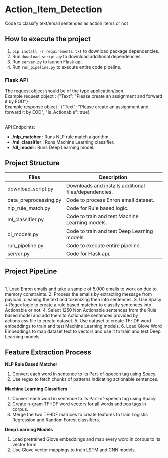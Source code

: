 # Action_Item_Detection
Code to classify text/email sentences as action items or not 

## How to execute the project
1. `pip install -r requirements.txt` to download package dependencies.
2. Run `download_script.py` to download additional dependencies.
3. Run `server.py` to launch Flask api.
4. Run `run_pipeline.py` to execute entire code pipeline.

### Flask API 
The request object should be of the type application/json. <br/>
Example request object : {"Text": "Please create an assignment and forward it by EOD"}  <br/>
Example response object : {"Text": "Please create an assignment and forward it by EOD", "Is_Actionable": true} <br/>
<br/>

API Endpoints:
- **/nlp_matcher** : Runs NLP rule match algorithm.
- **/ml_classifier** : Runs Machine Learning classifier.
- **/dl_model** : Runs Deep Learning model.

## Project Structure

| Files |	Description |
| ------------- | ------------- |
| download_script.py	| Downloads and installs additional files/dependencies. |
| data_preprocessing.py |	Code to process Enron email dataset. |
| nlp_rule_match.py |	Code for Rule based logic. |
| ml_classifier.py	| Code to train and test Machine Learning models. |
| dl_models.py |	Code to train and test Deep Learning models. |
| run_pipeline.py |	Code to execute entire pipeline. |
| server.py |	Code for Flask api. |

## Project PipeLine
<br/>
1. Load Enron emails and take a sample of 5,000 emails to work on due to memory constraints.
2. Process the emails by extracting message from payload, cleaning the text and tokenizing then into sentences.
3. Use Spacy + Regex logic to create a rule based matcher to classify sentences into Actionable or not.
4. Select 1250 Non Actionable sentences from the Rule based model and add them to Actionable sentences provided by actions.csv file to create dataset.
5. Use dataset to create TF-IDF word embeddings to train and test Machine Learning models.
6. Load Glove Word Embeddings to map dataset text to vectors and use it to train and test Deep Learning models.

## Feature Extraction Process 

**NLP Rule Based Matcher** <br/>
1. Convert each word in sentence to its Part-of-speech tag using Spacy.
2. Use regex to fetch chunks of patterns indicating actionable sentences. <br/> 

**Machine Learning Classifiers** <br/>
1. Convert each word in sentence to its Part-of-speech tag using Spacy.
2. Create n-gram TF-IDF word vectors for all words and pos tags in corpus.
3. Merge the two TF-IDF matrices to create features to train Logistic Regression and Random Forest classifiers. <br/>

**Deep Learning Models** <br/>
1. Load pretrained Glove embeddings and map every word in corpus to its vector form.
2. Use Glove vector mappings to train LSTM and CNN models. <br/>


















